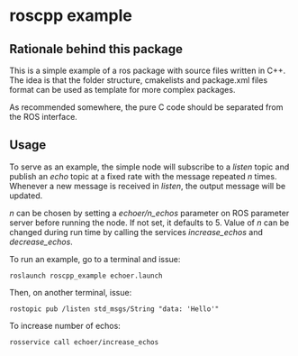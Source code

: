 # roscpp example
## Rationale behind this package
This is a simple example of a ros package with source files written in C++. The idea is that the folder structure, cmakelists and package.xml files format can be used as template for more complex packages.

As recommended somewhere, the pure C code should be separated from the ROS interface.

## Usage
To serve as an example, the simple node will subscribe to a _listen_ topic and publish an _echo_ topic at a fixed rate with the message repeated _n_ times. Whenever a new message is received in _listen_, the output message will be updated.

_n_ can be chosen by setting a _echoer/n_echos_ parameter on ROS parameter server before running the node. If not set, it defaults to 5. Value of _n_ can be changed during run time by calling the services _increase_echos_ and _decrease_echos_.

To run an example, go to a terminal and issue:

`roslaunch roscpp_example echoer.launch`

Then, on another terminal, issue:

`rostopic pub /listen std_msgs/String "data: 'Hello'"`

To increase number of echos:

`rosservice call echoer/increase_echos`

